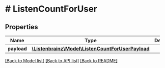 # # ListenCountForUser

## Properties

Name | Type | Description | Notes
------------ | ------------- | ------------- | -------------
**payload** | [**\Listenbrainz\Model\ListenCountForUserPayload**](ListenCountForUserPayload.md) |  |

[[Back to Model list]](../../README.md#models) [[Back to API list]](../../README.md#endpoints) [[Back to README]](../../README.md)
